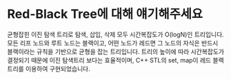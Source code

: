 # Red-Black Tree에 대해 얘기해주세요

균형잡힌 이진 탐색 트리로 탐색, 삽입, 삭제 모두 시간복잡도가 O(logN)인 트리입니다. 모든 리프 노드와 루트 노드는 블랙이고, 어떤 노드가 레드면 그 노드의 자식은 반드시 블랙이라는 규칙을 기반으로 균형을 잡는 트리입니다. 트리의 높이에 따라 시간복잡도가 결정되기 때문에 이진 탐색트리 보다는 효율적이며, C++ STL의 set, map이 레드 블랙 트리를 이용하여 구현되었습니다. 